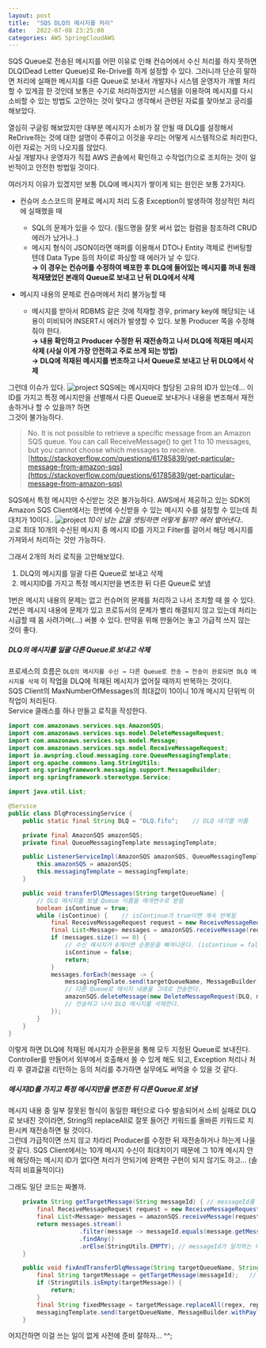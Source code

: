 ```yaml
---
layout: post  
title:  "SQS DLQ의 메시지를 처리"  
date:   2022-07-08 23:25:00  
categories: AWS SpringCloudAWS
---
```


SQS Queue로 전송된 메시지를 어떤 이유로 인해 컨슈머에서 수신 처리를 하지 못하면 DLQ(Dead Letter Queue)로 Re-Drive를 하게 설정할 수 있다.
그러니까 단순히 말하면 처리에 실패한 메시지를 다른 Queue로 보내서 개발자나 시스템 운영자가 개별 처리할 수 있게끔 한 것인데 보통은 수기로 처리하겠지만 시스템을 이용하여 메시지를 다시 소비할 수 있는 방법도 고안하는 것이 맞다고 생각해서 관련된 자료를 찾아보고 궁리를 해보았다.

열심히 구글링 해보았지만 대부분 메시지가 소비가 잘 안될 때 DLQ를 설정해서 ReDrive하는 것에 대한 설명이 주류이고 이것을 우리는 어떻게 시스템적으로 처리한다, 이런 자료는 거의 나오지를 않았다.  
사실 개발자나 운영자가 직접 AWS 콘솔에서 확인하고 수작업(?)으로 조치하는 것이 일반적이고 안전한 방법일 것이다.

여러가지 이유가 있겠지만 보통 DLQ에 메시지가 쌓이게 되는 원인은 보통 2가지다.

- 컨슈머 소스코드의 문제로 메시지 처리 도중 Exception이 발생하여 정상적인 처리에 실패했을 때

  - SQL의 문제가 있을 수 있다. (필드명을 잘못 써서 없는 컬럼을 참조하려 CRUD에러가 났거나..)
  - 메시지 형식이 JSON이라면 매퍼를 이용해서 DTO나 Entity 객체로 컨버팅할텐데 Data Type 등의 차이로 파싱할 때 에러가 날 수 있다.  
    **→ 이 경우는 컨슈머를 수정하여 배포한 후 DLQ에 들어있는 메시지를 꺼내 원래 적재됐었던 본래의 Queue로 보내고 난 뒤 DLQ에서 삭제**
- 메시지 내용의 문제로 컨슈머에서 처리 불가능할 때
  - 메시지를 받아서 RDBMS 같은 것에 적재할 경우, primary key에 해당되는 내용이 미비되어 INSERT시 에러가 발생할 수 있다. 보통 Producer 쪽을 수정해줘야 한다.  
    **→ 내용 확인하고 Producer 수정한 뒤 재전송하고 나서 DLQ에 적재된 메시지 삭제 (사실 이게 가장 안전하고 주로 쓰게 되는 방법)**  
    **→ DLQ에 적재된 메시지를 변조하고 나서 Queue로 보내고 난 뒤 DLQ에서 삭제**

그런데 이슈가 있다.
![project](./../../../../../../../images/20220708/cjWHN.png)
SQS에는 메시지마다 할당된 고유의 ID가 있는데... 이 ID를 가지고 특정 메시지만을 선별해서 다른 Queue로 보내거나 내용을 변조해서 재전송하거나 할 수 있을까? 하면  
그것이 불가능하다.

> No. It is not possible to retrieve a specific message from an Amazon SQS queue. You can call ReceiveMessage() to get 1 to 10 messages, but you cannot choose which messages to receive.  
[https://stackoverflow.com/questions/61785839/get-particular-message-from-amazon-sqs](https://stackoverflow.com/questions/61785839/get-particular-message-from-amazon-sqs)

SQS에서 특정 메시지만 수신받는 것은 불가능하다. AWS에서 제공하고 있는 SDK의 Amazon SQS Client에서는 한번에 수신받을 수 있는 메시지 수를 설정할 수 있는데 최대치가 10이다..
![project](./../../../../../../../images/20220708/1.png)
_10이 넘는 값을 셋팅하면 어떻게 될까? 에러 뱉어낸다.._  
고로 최대 10개의 수신된 메시지 중 메시지 ID를 가지고 Filter를 걸어서 해당 메시지를 가져와서 처리하는 것만 가능하다.

그래서 2개의 처리 로직을 고안해보았다.

1. DLQ의 메시지를 일괄 다른 Queue로 보내고 삭제
2. 메시지ID를 가지고 특정 메시지만을 변조한 뒤 다른 Queue로 보냄

1번은 메시지 내용의 문제는 없고 컨슈머의 문제를 처리하고 나서 조치할 때 쓸 수 있다.
2번은 메시지 내용에 문제가 있고 프로듀서의 문제가 빨리 해결되지 않고 있는데 처리는 시급할 때 몸 사려가며(...) 써볼 수 있다.
만약을 위해 만들어는 놓고 가급적 쓰지 않는 것이 좋다.

##### DLQ의 메시지를 일괄 다른 Queue로 보내고 삭제

프로세스의 흐름은 `DLQ의 메시지를 수신 → 다른 Queue로 전송 → 전송이 완료되면 DLQ 메시지를 삭제` 이 작업을 DLQ에 적재된 메시지가 없어질 때까지 반복하는 것이다.  
SQS Client의 MaxNumberOfMessages의 최대값이 10이니 10개 메시지 단위씩 이 작업이 처리된다.  
Service 클래스를 하나 만들고 로직을 작성한다.

```java
import com.amazonaws.services.sqs.AmazonSQS;
import com.amazonaws.services.sqs.model.DeleteMessageRequest;
import com.amazonaws.services.sqs.model.Message;
import com.amazonaws.services.sqs.model.ReceiveMessageRequest;
import io.awspring.cloud.messaging.core.QueueMessagingTemplate;
import org.apache.commons.lang.StringUtils;
import org.springframework.messaging.support.MessageBuilder;
import org.springframework.stereotype.Service;

import java.util.List;

@Service
public class DlqProcessingService {
    public static final String DLQ = "DLQ.fifo";    // DLQ 대기열 이름

    private final AmazonSQS amazonSQS;
    private final QueueMessagingTemplate messagingTemplate;

    public ListenerServiceImpl(AmazonSQS amazonSQS, QueueMessagingTemplate messagingTemplate) {
        this.amazonSQS = amazonSQS;
        this.messagingTemplate = messagingTemplate;
    }

    public void transferDlQMessages(String targetQueueName) {   
		// DLQ 메시지를 보낼 Queue 이름을 매개변수로 받음
        boolean isContinue = true;
        while (isContinue) {    // isContinue가 true이면 계속 반복됨
            final ReceiveMessageRequest request = new ReceiveMessageRequest(DLQ).withMaxNumberOfMessages(10);
            final List<Message> messages = amazonSQS.receiveMessage(request).getMessages();     // DLQ에서 메시지 수신 (최대 10개)
            if (messages.size() == 0) {
				// 수신 메시지가 0개이면 순환문을 빠져나온다. (isContinue = false)
                isContinue = false;
                return;
            }
            messages.forEach(message -> {
                messagingTemplate.send(targetQueueName, MessageBuilder.withPayload(message.getBody()).build()); 
				// 다른 Queue로 메시지 내용을 그대로 전송한다.
                amazonSQS.deleteMessage(new DeleteMessageRequest(DLQ, message.getReceiptHandle()));             
				// 전송하고 나서 DLQ 메시지를 삭제한다.
            });
        }
    }
}
```

이렇게 하면 DLQ에 적재된 메시지가 순환문을 통해 모두 지정된 Queue로 보내진다.
Controller를 만들어서 외부에서 호출해서 쓸 수 있게 해도 되고, Exception 처리나 처리 후 결과값을 리턴하는 등의 처리를 추가하면 실무에도 써먹을 수 있을 것 같다.

##### 메시지ID를 가지고 특정 메시지만을 변조한 뒤 다른 Queue로 보냄

메시지 내용 중 일부 잘못된 형식이 동일한 패턴으로 다수 발송되어서 소비 실패로 DLQ로 보내진 것이라면, String의 replaceAll로 잘못 들어간 키워드를 올바른 키워드로 치환시켜 재전송하면 될 것이다.  
그런데 가급적이면 쓰지 않고 차라리 Producer를 수정한 뒤 재전송하거나 하는게 나을 것 같다. SQS Client에서는 10개 메시지 수신이 최대치이기 때문에 그 10개 메시지 안에 해당하는 메시지 ID가 없다면 처리가 안되기에 완벽한 구현이 되지 않기도 하고... (솔직히 비효율적이다)

그래도 일단 코드는 짜볼까.

```java
    private String getTargetMessage(String messageId) { // messageId를 매개변수로 받아 Id가 일치하는 메시지를 리턴한다.
        final ReceiveMessageRequest request = new ReceiveMessageRequest(DLQ).withMaxNumberOfMessages(10);
        final List<Message> messages = amazonSQS.receiveMessage(request).getMessages();     // DLQ에서 메시지 수신 (최대 10개)
        return messages.stream()
                    .filter(message -> messageId.equals(message.getMessageId()))
                    .findAny()
                    .orElse(StringUtils.EMPTY); // messageId가 일치하는 메시지가 없으면 빈 String ""을 반환한다.
    }

    public void fixAndTransferDlqMessage(String targetQueueName, String messageId, String regex, String replacement) {
        final String targetMessage = getTargetMessage(messageId);   // Id가 일치하는 메시지를 가져옴
        if (StringUtils.isEmpty(targetMessage)) {
            return;
        }
        final String fixedMessage = targetMessage.replaceAll(regex, replacement);   // replaceAll 로 메시지 내용 중 특정 키워드를 다른 키워드로 치환
        messagingTemplate.send(targetQueueName, MessageBuilder.withPayload(fixedMessage).build());  // 변조한 메시지를 다른 Queue로 전송
    }
```

어지간하면 이걸 쓰는 일이 없게 사전에 준비 잘하자... ^^;
